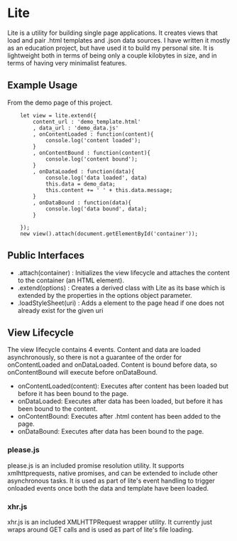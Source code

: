 # Lite
Lite is a utility for building single page applications. It creates views that load and pair .html templates and .json data sources. I have written it mostly as an education project, but have used it to build my personal site. It is lightweight both in terms of being only a couple kilobytes in size, and in terms of having very minimalist features. 

## Example Usage
From the demo page of this project. 
```
    let view = lite.extend({
        content_url : 'demo_template.html'
        , data_url : 'demo_data.js'
        , onContentLoaded : function(content){
            console.log('content loaded');
        }
        , onContentBound : function(content){
            console.log('content bound');
        }
        , onDataLoaded : function(data){
            console.log('data loaded', data)
            this.data = demo_data;
            this.content += ' ' + this.data.message;
        }
        , onDataBound : function(data){
            console.log('data bound', data);
        }
        
    });
    new view().attach(document.getElementById('container'));
```

## Public Interfaces

* .attach(container) : Initializes the view lifecycle and attaches the content to the container (an HTML element).
* .extend(options) : Creates a derived class with Lite as its base which is extended by the properties in the options object parameter. 
* .loadStyleSheet(uri) : Adds a <link> element to the page head if one does not already exist for the given uri

## View Lifecycle 
The view lifecycle contains 4 events. Content and data are loaded asynchronously, so there is not a guarantee of the order for onContentLoaded and onDataLoaded. Content is bound before data, so onContentBound will execute before onDataBound.

* onContentLoaded(content): Executes after content has been loaded but before it has been bound to the page.
* onDataLoaded: Executes after data has been loaded, but before it has been bound to the content. 
* onContentBound: Executes after .html content has been added to the page. 
* onDataBound: Executes after data has been bound to the page. 

### please.js
please.js is an included promise resolution utility. It supports xmlhttprequests, native promises, and can be extended to include other asynchronous tasks. It is used as part of lite's event handling to trigger onloaded events once both the data and template have been loaded. 

### xhr.js
xhr.js is an included XMLHTTPRequest wrapper utility. It currently just wraps around GET 
calls and is used as part of lite's file loading.